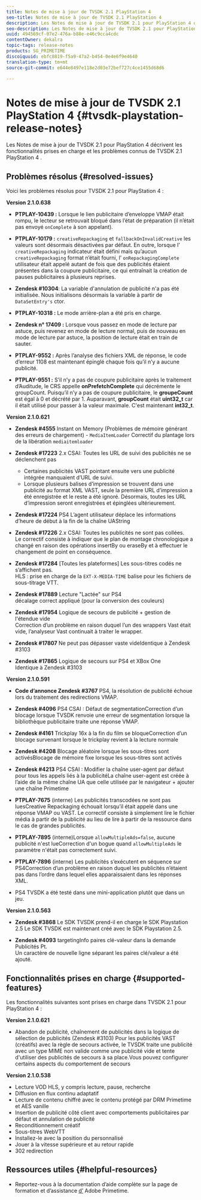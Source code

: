 ```yaml
---
title: Notes de mise à jour de TVSDK 2.1 PlayStation 4
seo-title: Notes de mise à jour de TVSDK 2.1 PlayStation 4
description: Les Notes de mise à jour de TVSDK 2.1 pour PlayStation 4 décrivent les fonctionnalités prises en charge et les problèmes connus de TVSDK 2.1 PlayStation 4 .
seo-description: Les Notes de mise à jour de TVSDK 2.1 pour PlayStation 4 décrivent les fonctionnalités prises en charge et les problèmes connus de TVSDK 2.1 PlayStation 4 .
uuid: 494569cf-07e2-476a-b88e-e46c9cca4cdc
contentOwner: dekalra
topic-tags: release-notes
products: SG_PRIMETIME
discoiquuid: ebfc8819-f5a9-47a2-b454-0e4e6f9e4640
translation-type: tm+mt
source-git-commit: e644e8497e118e2d03e72bef727c4ce1455d68d6

---
```



# Notes de mise à jour de TVSDK 2.1 PlayStation 4 {#tvsdk-playstation-release-notes}

Les Notes de mise à jour de TVSDK 2.1 pour PlayStation 4 décrivent les fonctionnalités prises en charge et les problèmes connus de TVSDK 2.1 PlayStation 4 .

## Problèmes résolus {#resolved-issues}

Voici les problèmes résolus pour TVSDK 2.1 pour PlayStation 4 :

**Version 2.1.0.638**

* **PTPLAY-10439 :**
Lorsque le lien publicitaire d’enveloppe VMAP était rompu, le lecteur se retrouvait bloqué dans l’état de préparation (il n’était pas envoyé `onComplete` à son appelant).

* **PTPLAY-10179 :**
   `creativeRepackaging` et `fallbackOnInvalidCreative` les valeurs sont désormais désactivées par défaut. En outre, lorsque l’ `creativeRepackaging` indicateur était défini mais qu’aucun `creativeRepackaging` format n’était fourni, l’ `onRepackagingComplete` utilisateur était appelé autant de fois que des publicités étaient présentes dans la coupure publicitaire, ce qui entraînait la création de pauses publicitaires à plusieurs reprises.

* **Zendesk #10304**:
La variable d&#39;annulation de publicité n&#39;a pas été initialisée. Nous initialisons désormais la variable à partir de `DataSetEntry's` ctor.

* **PTPLAY-10318 :**
Le mode arrière-plan a été pris en charge.
* **Zendesk n° 17409 :**
Lorsque vous passez en mode de lecture par astuce, puis revenez en mode de lecture normal, puis de nouveau en mode de lecture par astuce, la position de lecture était en train de sauter.
* **PTPLAY-9552 :**
Après l’analyse des fichiers XML de réponse, le code d’erreur 1108 est maintenant épinglé chaque fois qu’il n’y a aucune publicité.
* **PTPLAY-9551 :**
S’il n’y a pas de coupure publicitaire après le traitement d’Auditude, le CRS appelle **onPrefetchComplete** qui décrémente le groupCount. Puisqu’il n’y a pas de coupure publicitaire, le **groupeCount** est égal à 0 et décrété par 1. Auparavant, **groupCount** était **uint32_t** car il était utilisé pour passer à la valeur maximale. C&#39;est maintenant **int32_t**.

**Version 2.1.0.621**

* **Zendesk #4555** Instant on Memory (Problèmes de mémoire générant des erreurs de chargement) - `MediaItemLoader` Correctif du plantage lors de la libération `mediaitemloader`

* **Zendesk #17223** 2.x CSAI: Toutes les URL de suivi des publicités ne se déclenchent pas
   * Certaines publicités VAST pointant ensuite vers une publicité intégrée manquaient d’URL de suivi.
   * Lorsque plusieurs balises d’impression se trouvent dans une publicité au format XML VAST, seule la première URL d’impression a été enregistrée et le reste a été ignoré. Désormais, toutes les URL d’impression seront enregistrées et épinglées ultérieurement.
* **Zendesk #17224** PS4 L’agent utilisateur déplace les informations d’heure de début à la fin de la chaîne UAString
* **Zendesk #17226** 2.x CSAI: Toutes les publicités ne sont pas collées.\
   Le correctif consiste à indiquer que le plan de montage chronologique a changé en raison des opérations insertBy ou eraseBy et à effectuer le changement de point en conséquence.

* **Zendesk #17284**
   [Toutes les plateformes] Les sous-titres codés ne s’affichent pas.\
   HLS : prise en charge de la `EXT-X-MEDIA-TIME` balise pour les fichiers de sous-titrage VTT.

* **Zendesk #17889** Lecture &quot;Lactée&quot; sur PS4\
   décalage correct appliqué (pour la conversion des couleurs)

* **Zendesk #17954** Logique de secours de publicité + gestion de l&#39;étendue vide\
   Correction d’un problème en raison duquel l’un des wrappers Vast était vide, l’analyseur Vast continuait à traiter le wrapper.

* **Zendesk #17807** Ne peut pas dépasser vaste videIdentique à Zendesk #3103

* **Zendesk #17865** Logique de secours sur PS4 et XBox One\
   Identique à Zendesk #3103

**Version 2.1.0.591**

* **Code d’annonce Zendesk #3767** PS4, la résolution de publicité échoue lors du traitement des redirections VMAP.
* **Zendesk #4096** PS4 CSAI : Défaut de segmentationCorrection d’un blocage lorsque TVSDK renvoie une erreur de segmentation lorsque la bibliothèque publicitaire traite une réponse VMAP.

* **Zendesk #4161** Trickplay 16x à la fin du film se bloqueCorrection d’un blocage survenant lorsque le trickplay revient à la lecture normale

* **Zendesk #4208** Blocage aléatoire lorsque les sous-titres sont activésBlocage de mémoire fixe lorsque les sous-titres sont activés

* **Zendesk #4213** PS4 CSAI : Modifier la chaîne user-agent par défaut pour tous les appels liés à la publicitéLa chaîne user-agent est créée à l’aide de la même chaîne UA que celle utilisée par le navigateur + ajouter une chaîne Primetime

* **PTPLAY-7675** (interne) Les publicités transcodées ne sont pas luesCreative Repackaging échouait lorsqu’il était appelé dans une réponse VMAP ou VAST. Le correctif consiste à simplement lire le fichier média à partir de la publicité au lieu de lire à partir de la ressource dans le cas de grandes publicités.

* **PTPLAY-7895** (interne)Lorsque `allowMultipleAds=false`, aucune publicité n&#39;est lueCorrection d&#39;un bogue quand `allowMultipleAds` le paramètre n&#39;était pas correctement suivi.

* **PTPLAY-7896** (interne) Les publicités s’exécutent en séquence sur PS4Correction d’un problème en raison duquel les publicités n’étaient pas dans l’ordre dans lequel elles apparaissaient dans les réponses XML.

* PS4 TVSDK a été testé dans une mini-application plutôt que dans un jeu.

**Version 2.1.0.563**

* **Zendesk #3868** Le SDK TVSDK prend-il en charge le SDK Playstation 2.5 Le SDK TVSDK est maintenant créé avec le SDK Playstation 2.5.

* **Zendesk #4093** targetingInfo paires clé-valeur dans la demande Publicités Pt.\
   Un caractère de nouvelle ligne séparant les paires clé/valeur a été ajouté.

## Fonctionnalités prises en charge {#supported-features}

Les fonctionnalités suivantes sont prises en charge dans TVSDK 2.1 pour PlayStation 4 :

**Version 2.1.0.621**

* Abandon de publicité, chaînement de publicités dans la logique de sélection de publicités (Zendesk #3103) Pour les publicités VAST (créatifs) avec la règle de secours activée, le TVSDK traite une publicité avec un type MIME non valide comme une publicité vide et tente d&#39;utiliser des publicités de secours à sa place.Vous pouvez configurer certains aspects du comportement de secours

**Version 2.1.0.538**

* Lecture VOD HLS, y compris lecture, pause, recherche
* Diffusion en flux continu adaptatif
* Lecture de contenu chiffré avec le contenu protégé par DRM Primetime et AES vanille
* Insertion de publicité côté client avec comportements publicitaires par défaut et annulation de publicité
* Reconditionnement créatif
* Sous-titres WebVTT
* Installez-le avec la position  du personnalisé
* Jouer à la vitesse supérieure et au retour rapide
* 302 redirection

## Ressources utiles {#helpful-resources}

* Reportez-vous à la documentation d’aide complète sur la page de formation et d’assistance [d’](https://helpx.adobe.com/support/primetime.html) Adobe Primetime.